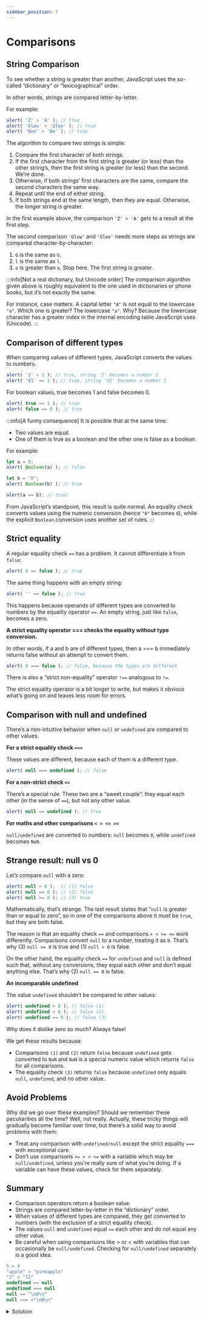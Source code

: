 ```yaml
---
sidebar_position: 7
---
```


# Comparisons

## String Comparison

To see whether a string is greater than another, JavaScript uses the so-called “dictionary” or “lexicographical” order.

In other words, strings are compared letter-by-letter.

For example:

```js
alert( 'Z' > 'A' ); // true
alert( 'Glow' > 'Glee' ); // true
alert( 'Bee' > 'Be' ); // true
```

The algorithm to compare two strings is simple:

1. Compare the first character of both strings.
2. If the first character from the first string is greater (or less) than the other string’s, then the first string is greater (or less) than the second. We’re done.
3. Otherwise, if both strings’ first characters are the same, compare the second characters the same way.
4. Repeat until the end of either string.
5. If both strings end at the same length, then they are equal. Otherwise, the longer string is greater.

In the first example above, the comparison `'Z' > 'A'` gets to a result at the first step.

The second comparison `'Glow'` and `'Glee'` needs more steps as strings are compared character-by-character:

1. `G` is the same as `G`.
2. `l` is the same as `l`.
3. `o` is greater than `e`. Stop here. The first string is greater.

:::info[Not a real dictionary, but Unicode order]
The comparison algorithm given above is roughly equivalent to the one used in dictionaries or phone books, but it’s not exactly the same.

For instance, case matters. A capital letter `"A"` is not equal to the lowercase `"a"`. Which one is greater? The lowercase `"a"`. Why? Because the lowercase character has a greater index in the internal encoding table JavaScript uses (Unicode).
:::

## Comparison of different types

When comparing values of different types, JavaScript converts the values to numbers.

```js
alert( '2' > 1 ); // true, string '2' becomes a number 2
alert( '01' == 1 ); // true, string '01' becomes a number 1
```

For boolean values, true becomes 1 and false becomes 0.

```js
alert( true == 1 ); // true
alert( false == 0 ); // true
```

:::info[A funny consequence]
It is possible that at the same time:

* Two values are equal.
* One of them is true as a boolean and the other one is false as a boolean.

For example:
```js
let a = 0;
alert( Boolean(a) ); // false

let b = "0";
alert( Boolean(b) ); // true

alert(a == b); // true!
```

From JavaScript’s standpoint, this result is quite normal. An equality check converts values using the numeric conversion (hence `"0"` becomes `0`), while the explicit `Boolean` conversion uses another set of rules.
:::

## Strict equality

A regular equality check `==` has a problem. It cannot differentiate `0` from `false`:

```js
alert( 0 == false ); // true
```
The same thing happens with an empty string:

```js
alert( '' == false ); // true
```

This happens because operands of different types are converted to numbers by the equality operator `==`. An empty string, just like `false`, becomes a zero.

**A strict equality operator === checks the equality without type conversion.**

In other words, if a and b are of different types, then a === b immediately returns false without an attempt to convert them.

```js
alert( 0 === false ); // false, because the types are different
```

There is also a “strict non-equality” operator `!==` analogous to `!=`.

The strict equality operator is a bit longer to write, but makes it obvious what’s going on and leaves less room for errors.

## Comparison with null and undefined

There’s a non-intuitive behavior when `null` or `undefined` are compared to other values.

**For a strict equality check `===`**

These values are different, because each of them is a different type.

```js
alert( null === undefined ); // false
```

**For a non-strict check `==`**

There’s a special rule. These two are a “sweet couple”: they equal each other (in the sense of `==`), but not any other value.

```js
alert( null == undefined ); // true
```

**For maths and other comparisons `< > <= >=`**

`null/undefined` are converted to numbers: `null` becomes `0`, while `undefined` becomes `NaN`.

## Strange result: null vs 0

Let’s compare `null` with a zero:

```js
alert( null > 0 );  // (1) false
alert( null == 0 ); // (2) false
alert( null >= 0 ); // (3) true
```
Mathematically, that’s strange. The last result states that “`null` is greater than or equal to zero”, so in one of the comparisons above it must be `true`, but they are both false.

The reason is that an equality check `==` and comparisons `> < >= <=` work differently. Comparisons convert `null` to a number, treating it as `0`. That’s why (3) `null >= 0` is true and (1) `null > 0` is false.

On the other hand, the equality check `==` for `undefined` and `null` is defined such that, without any conversions, they equal each other and don’t equal anything else. That’s why (2) `null == 0` is false.

**An incomparable undefined**

The value `undefined` shouldn’t be compared to other values:

```js
alert( undefined > 0 ); // false (1)
alert( undefined < 0 ); // false (2)
alert( undefined == 0 ); // false (3)
```

Why does it dislike zero so much? Always false!

We get these results because:

* Comparisons `(1)` and `(2)` return `false` because `undefined` gets converted to `NaN` and `NaN` is a special numeric value which returns `false` for all comparisons.
* The equality check `(3)` returns `false` because `undefined` only equals `null`, `undefined`, and no other value.

## Avoid Problems

Why did we go over these examples? Should we remember these peculiarities all the time? Well, not really. Actually, these tricky things will gradually become familiar over time, but there’s a solid way to avoid problems with them:

* Treat any comparison with `undefined/null` except the strict equality `===` with exceptional care.
* Don’t use comparisons `>= > < <=` with a variable which may be `null/undefined`, unless you’re really sure of what you’re doing. If a variable can have these values, check for them separately.

## Summary

* Comparison operators return a boolean value.
* Strings are compared letter-by-letter in the “dictionary” order.
* When values of different types are compared, they get converted to numbers (with the exclusion of a strict equality check).
* The values `null` and `undefined` equal `==` each other and do not equal any other value.
* Be careful when using comparisons like > or < with variables that can occasionally be `null/undefined`. Checking for `null/undefined` separately is a good idea.

```js
5 > 4
"apple" > "pineapple"
"2" > "12"
undefined == null
undefined === null
null == "\n0\n"
null === +"\n0\n"
```

<details>
    <summary>Solution</summary>
    ```js
    5 > 4 → true
    "apple" > "pineapple" → false
    "2" > "12" → true
    undefined == null → true
    undefined === null → false
    null == "\n0\n" → false
    null === +"\n0\n" → false
    ```
    Some of the reasons:
    1. Obviously, true.
    2. Dictionary comparison, hence false. `"a"` is smaller than `"p"`.
    3. Again, dictionary comparison, first char `"2"` is greater than the first char `"1"`.
    4. Values `null` and `undefined` equal each other only.
    5. Strict equality is strict. Different types from both sides lead to false.
    6. Similar to `(4)`, `null` only equals `undefined`.
    7. Strict equality of different types.
</details>